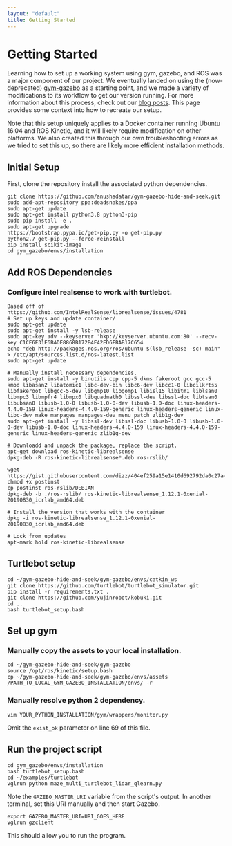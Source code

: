 ```yaml
---
layout: "default"
title: Getting Started
---
```


# Getting Started
Learning how to set up a working system using gym, gazebo, and ROS was a major component of our project.
We eventually landed on using the (now-deprecated) [gym-gazebo](https://github.com/erlerobot/gym-gazebo) as a starting point, 
and we made a variety of modifications to its workflow to get our version running. For more information about this process,
check out our [blog posts](https://anushadatar.github.io/gym-gazebo-hide-and-seek/Blog-Posts.html). This page provides some
context into how to recreate our setup.

Note that this setup uniquely applies to a Docker container running Ubuntu 16.04 and ROS Kinetic, and it will 
likely require modification on other platforms. We also created this through our own troubleshooting
errors as we tried to set this up, so there are likely more efficient installation methods.

## Initial Setup
First, clone the repository install the associated python dependencies.
```
git clone https://github.com/anushadatar/gym-gazebo-hide-and-seek.git
sudo add-apt-repository ppa:deadsnakes/ppa
sudo apt-get update
sudo apt-get install python3.8 python3-pip
sudo pip install -e .
sudo apt-get upgrade
https://bootstrap.pypa.io/get-pip.py -o get-pip.py
python2.7 get-pip.py --force-reinstall
pip install scikit-image
cd gym_gazebo/envs/installation
```
## Add ROS Dependencies 
### Configure intel realsense to work with turtlebot.
```
Based off of https://github.com/IntelRealSense/librealsense/issues/4781
# Set up keys and update container/
sudo apt-get update
sudo apt-get install -y lsb-release
sudo apt-key adv --keyserver 'hkp://keyserver.ubuntu.com:80' --recv-key C1CF6E31E6BADE8868B172B4F42ED6FBAB17C654
echo "deb http://packages.ros.org/ros/ubuntu $(lsb_release -sc) main" > /etc/apt/sources.list.d/ros-latest.list
sudo apt-get update

# Manually install necessary dependencies.
sudo apt-get install -y binutils cpp cpp-5 dkms fakeroot gcc gcc-5 kmod libasan2 libatomic1 libc-dev-bin libc6-dev libcc1-0 libcilkrts5 libfakeroot libgcc-5-dev libgmp10 libgomp1 libisl15 libitm1 liblsan0 libmpc3 libmpfr4 libmpx0 libquadmath0 libssl-dev libssl-doc libtsan0 libubsan0 libusb-1.0-0 libusb-1.0-0-dev libusb-1.0-doc linux-headers-4.4.0-159 linux-headers-4.4.0-159-generic linux-headers-generic linux-libc-dev make manpages manpages-dev menu patch zlib1g-dev
sudo apt-get install -y libssl-dev libssl-doc libusb-1.0-0 libusb-1.0-0-dev libusb-1.0-doc linux-headers-4.4.0-159 linux-headers-4.4.0-159-generic linux-headers-generic zlib1g-dev

# Downloadd and unpack the package, replace the script.
apt-get download ros-kinetic-librealsense
dpkg-deb -R ros-kinetic-librealsense*.deb ros-rslib/

wget https://gist.githubusercontent.com/dizz/404ef259a15e1410d692792da0c27a47/raw/3769e80a051b5f2ce2a08d4ee6f79c766724f495/postinst
chmod +x postinst
cp postinst ros-rslib/DEBIAN
dpkg-deb -b ./ros-rslib/ ros-kinetic-librealsense_1.12.1-0xenial-20190830_icrlab_amd64.deb

# Install the version that works with the container
dpkg -i ros-kinetic-librealsense_1.12.1-0xenial-20190830_icrlab_amd64.deb

# Lock from updates
apt-mark hold ros-kinetic-librealsense
```
## Turtlebot setup
```
cd ~/gym-gazebo-hide-and-seek/gym-gazebo/envs/catkin_ws
git clone https://github.com/turtlebot/turtlebot_simulator.git
pip install -r requirements.txt .
git clone https://github.com/yujinrobot/kobuki.git
cd ..
bash turtlebot_setup.bash
```
## Set up gym 
### Manually copy the assets to your local installation.
``` 
cd ~/gym-gazebo-hide-and-seek/gym-gazebo
source /opt/ros/kinetic/setup.bash
cp ~/gym-gazebo-hide-and-seek/gym-gazebo/envs/assets /PATH_TO_LOCAL_GYM_GAZEBO_INSTALLATION/envs/ -r
```
### Manually resolve python 2 dependency.
```
vim YOUR_PYTHON_INSTALLATION/gym/wrappers/monitor.py
```
Omit the `exist_ok` parameter on line 69 of this file.
## Run the project script 
```
cd gym_gazebo/envs/installation
bash turtlebot_setup.bash
cd ~/examples/turtlebot
vglrun python maze_multi_turtlebot_lidar_qlearn.py
```
Note the `GAZEBO_MASTER_URI` variable from the script's output. In another terminal, set this URI manually and then
start Gazebo.
```
export GAZEBO_MASTER_URI=URI_GOES_HERE
vglrun gzclient
```
This should allow you to run the program.
